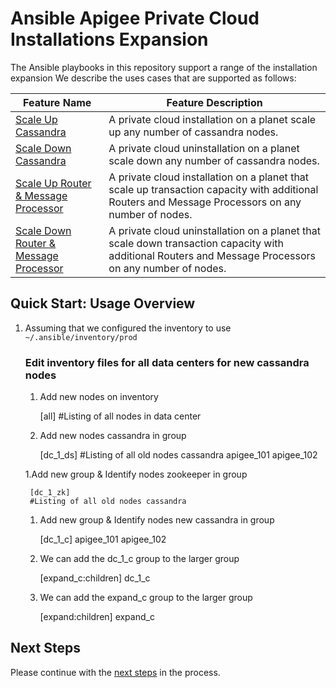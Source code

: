 # Ansible Apigee Private Cloud Installations Expansion
The Ansible playbooks in this repository support a range of the installation expansion
We describe the uses cases that are supported as follows: 

| Feature Name | Feature Description |
| --- | --- |
| [Scale Up Cassandra](cassandra/installation/README.md#usage-instructions) | A private cloud installation on a planet scale up any number of cassandra nodes. |
| [Scale Down Cassandra](cassandra/uninstallation/README.md#usage-instructions) | A private cloud uninstallation on a planet scale down any number of cassandra nodes. |
| [Scale Up Router & Message Processor](rmp/installation/README.md#usage-instructions) | A private cloud installation on a planet that scale up transaction capacity with additional Routers and Message Processors on any number of nodes. |
| [Scale Down Router & Message Processor](rmp/uninstallation/README.md#usage-instructions) | A private cloud uninstallation on a planet that scale down transaction capacity with additional Routers and Message Processors on any number of nodes. |

## Quick Start: Usage Overview

1. Assuming that we configured the inventory to use `~/.ansible/inventory/prod`

	### Edit inventory files for all data centers for new cassandra nodes

	1. Add new nodes on inventory

		[all]
		#Listing of all nodes in data center
		
	1. Add new nodes cassandra in group

		[dc_1_ds]
		#Listing of all old nodes cassandra
		apigee_101
		apigee_102

	1.Add new group & Identify nodes zookeeper in group

		[dc_1_zk]
		#Listing of all old nodes cassandra 
		
	1. Add new group & Identify nodes new cassandra in group

		[dc_1_c]
		apigee_101
		apigee_102
		
	1. We can add the dc_1_c group to the larger group

		[expand_c:children]
		dc_1_c

	1. We can add the expand_c group to the larger group

		[expand:children]
		expand_c
	

## Next Steps

Please continue with the [next steps](../README.md#ansible-apigee-private-cloud-features) in the process.